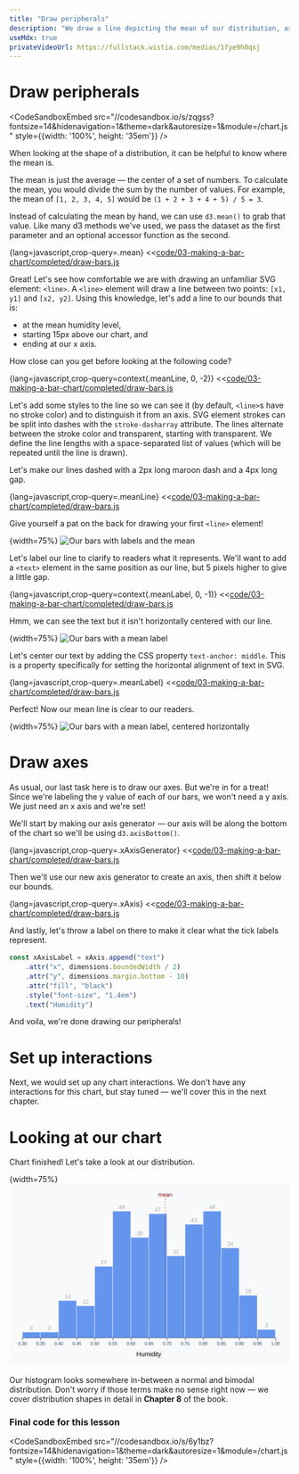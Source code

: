 ```yaml
---
title: "Draw peripherals"
description: "We draw a line depicting the mean of our distribution, as well as our axes."
useMdx: true
privateVideoUrl: https://fullstack.wistia.com/medias/1fye9h0qsj
---
```


# Draw peripherals

<CodeSandboxEmbed
  src="//codesandbox.io/s/zqgss?fontsize=14&hidenavigation=1&theme=dark&autoresize=1&module=/chart.js"
  style={{width: '100%', height: '35em'}}
/>

When looking at the shape of a distribution, it can be helpful to know where the mean is.

The mean is just the average — the center of a set of numbers. To calculate the mean, you would divide the sum by the number of values. For example, the mean of `[1, 2, 3, 4, 5]` would be `(1 + 2 + 3 + 4 + 5) / 5 = 3`.

Instead of calculating the mean by hand, we can use `d3.mean()` to grab that value. Like many d3 methods we've used, we pass the dataset as the first parameter and an optional accessor function as the second.

{lang=javascript,crop-query=.mean}
<<[code/03-making-a-bar-chart/completed/draw-bars.js](./protected/code/03-making-a-bar-chart/completed/draw-bars.js)

Great! Let's see how comfortable we are with drawing an unfamiliar SVG element: `<line>`. A `<line>` element will draw a line between two points: `[x1, y1]` and `[x2, y2]`.  Using this knowledge, let's add a line to our bounds that is:

- at the mean humidity level,
- starting 15px above our chart, and
- ending at our x axis.

How close can you get before looking at the following code?

{lang=javascript,crop-query=context(.meanLine, 0, -2)}
<<[code/03-making-a-bar-chart/completed/draw-bars.js](./protected/code/03-making-a-bar-chart/completed/draw-bars.js)

Let's add some styles to the line so we can see it (by default, `<line>`s have no stroke color) and to distinguish it from an axis. SVG element strokes can be split into dashes with the `stroke-dasharray` attribute. The lines alternate between the stroke color and transparent, starting with transparent. We define the line lengths with a space-separated list of values (which will be repeated until the line is drawn).

Let's make our lines dashed with a 2px long maroon dash and a 4px long gap.

{lang=javascript,crop-query=.meanLine}
<<[code/03-making-a-bar-chart/completed/draw-bars.js](./protected/code/03-making-a-bar-chart/completed/draw-bars.js)

Give yourself a pat on the back for drawing your first `<line>` element!

{width=75%}
![Our bars with labels and the mean](./public/images/3-making-a-bar-chart/bars-with-mean-line.png)

Let's label our line to clarify to readers what it represents. We'll want to add a `<text>` element in the same position as our line, but 5 pixels higher to give a little gap.

{lang=javascript,crop-query=context(.meanLabel, 0, -1)}
<<[code/03-making-a-bar-chart/completed/draw-bars.js](./protected/code/03-making-a-bar-chart/completed/draw-bars.js)

Hmm, we can see the text but it isn't horizontally centered with our line.

{width=75%}
![Our bars with a mean label](./public/images/3-making-a-bar-chart/bars-with-mean.png)

Let's center our text by adding the CSS property `text-anchor: middle`. This is a property specifically for setting the horizontal alignment of text in SVG.

{lang=javascript,crop-query=.meanLabel}
<<[code/03-making-a-bar-chart/completed/draw-bars.js](./protected/code/03-making-a-bar-chart/completed/draw-bars.js)

Perfect! Now our mean line is clear to our readers.

{width=75%}
![Our bars with a mean label, centered horizontally](./public/images/3-making-a-bar-chart/bars-with-mean-centered.png)

# Draw axes

As usual, our last task here is to draw our axes. But we're in for a treat! Since we're labeling the y value of each of our bars, we won't need a y axis. We just need an x axis and we're set!

We'll start by making our axis generator — our axis will be along the bottom of the chart so we'll be using `d3.axisBottom()`.

{lang=javascript,crop-query=.xAxisGenerator}
<<[code/03-making-a-bar-chart/completed/draw-bars.js](./protected/code/03-making-a-bar-chart/completed/draw-bars.js)

Then we'll use our new axis generator to create an axis, then shift it below our bounds.

{lang=javascript,crop-query=.xAxis}
<<[code/03-making-a-bar-chart/completed/draw-bars.js](./protected/code/03-making-a-bar-chart/completed/draw-bars.js)

And lastly, let's throw a label on there to make it clear what the tick labels represent.

```javascript
const xAxisLabel = xAxis.append("text")
    .attr("x", dimensions.boundedWidth / 2)
    .attr("y", dimensions.margin.bottom - 10)
    .attr("fill", "black")
    .style("font-size", "1.4em")
    .text("Humidity")
```

And voila, we're done drawing our peripherals!


# Set up interactions


Next, we would set up any chart interactions. We don't have any interactions for this chart, but stay tuned — we'll cover this in the next chapter.


# Looking at our chart


Chart finished! Let's take a look at our distribution.

{width=75%}
![Finished humidity histogram](./public/images/3-making-a-bar-chart/histogram-humidity-finished.png)

Our histogram looks somewhere in-between a normal and bimodal distribution. Don't worry if those terms make no sense right now — we cover distribution shapes in detail in **Chapter 8** of the book.

### Final code for this lesson

<CodeSandboxEmbed
  src="//codesandbox.io/s/6y1bz?fontsize=14&hidenavigation=1&theme=dark&autoresize=1&module=/chart.js"
  style={{width: '100%', height: '35em'}}
/>